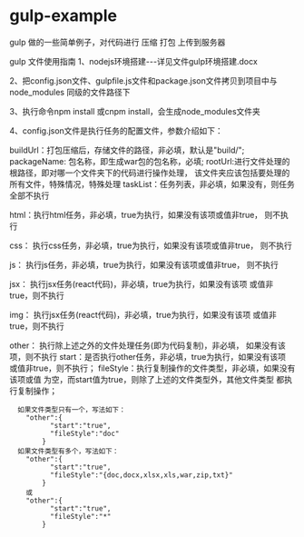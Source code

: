 # gulp-example
gulp 做的一些简单例子，对代码进行 压缩 打包  上传到服务器

gulp 文件使用指南
1、nodejs环境搭建---详见文件gulp环境搭建.docx

2、把config.json文件、gulpfile.js文件和package.json文件拷贝到项目中与 node_modules 同级的文件路径下

3、执行命令npm install 或cnpm install，会生成node_modules文件夹

4、config.json文件是执行任务的配置文件，参数介绍如下：

buildUrl：打包压缩后，存储文件的路径，非必填，默认是"build/"; packageName: 包名称，即生成war包的包名称，必填; rootUrl:进行文件处理的根路径，即对哪一个文件夹下的代码进行操作处理， 该文件夹应该包括要处理的所有文件，特殊情况，特殊处理 taskList：任务列表，非必填，如果没有，则任务全部不执行

html：执行html任务，非必填，true为执行，如果没有该项或值非true， 则不执行

css： 执行css任务，非必填，true为执行，如果没有该项或值非true， 则不执行

js： 执行js任务，非必填，true为执行，如果没有该项或值非true， 则不执行

jsx： 执行jsx任务(react代码)，非必填，true为执行，如果没有该项 或值非true，则不执行

img： 执行jsx任务(react代码)，非必填，true为执行，如果没有该项 或值非true，则不执行

other： 执行除上述之外的文件处理任务(即为代码复制)，非必填， 如果没有该项，则不执行 start：是否执行other任务，非必填，true为执行，如果没有该项 或值非true，则不执行； fileStyle：执行复制操作的文件类型，非必填，如果没有该项或值 为空，而start值为true，则除了上述的文件类型外，其他文件类型 都执行复制操作；

      如果文件类型只有一个，写法如下：
        "other":{
              "start":"true",
              "fileStyle":"doc"
            }
      如果文件类型有多个，写法如下：
        "other":{
              "start":"true",
              "fileStyle":"{doc,docx,xlsx,xls,war,zip,txt}"
            }
        或
        "other":{
              "start":"true",
              "fileStyle":"*"
            }
